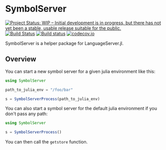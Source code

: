# SymbolServer

[![Project Status: WIP – Initial development is in progress, but there has not yet been a stable, usable release suitable for the public.](https://www.repostatus.org/badges/latest/wip.svg)](https://www.repostatus.org/#wip)
[![Build Status](https://travis-ci.org/JuliaEditorSupport/SymbolServer.jl.svg?branch=master)](https://travis-ci.org/JuliaEditorSupport/SymbolServer.jl)
[![Build status](https://ci.appveyor.com/api/projects/status/cs8awj4ucfixuw4u/branch/master?svg=true)](https://ci.appveyor.com/project/davidanthoff/symbolserver-jl/branch/master)
[![codecov.io](http://codecov.io/github/JuliaEditorSupport/SymbolServer.jl/coverage.svg?branch=master)](http://codecov.io/github/JuliaEditorSupport/SymbolServer.jl?branch=master)

SymbolServer is a helper package for LanguageServer.jl.

## Overview

You can start a new symbol server for a given julia environment like this:

````julia
using SymbolServer

path_to_julia_env = "/foo/bar"

s = SymbolServerProcess(path_to_julia_env)
````

You can also start a symbol server for the default julia environment if you don't pass any path:

````julia
using SymbolServer

s = SymbolServerProcess()
````

You can then call the ``getstore`` function.
